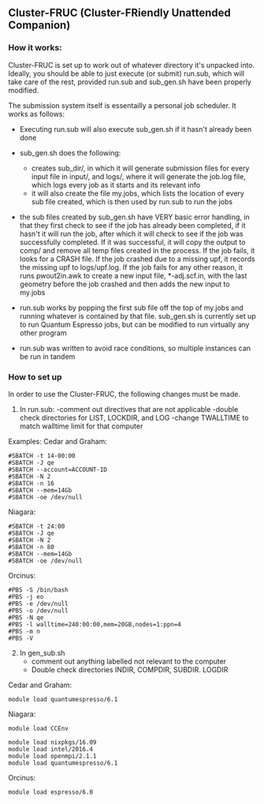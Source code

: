 ## Cluster-FRUC (Cluster-FRiendly Unattended Companion)

### How it works:

Cluster-FRUC is set up to work out of whatever directory it's unpacked into.
Ideally, you should be able to just execute (or submit) run.sub, which will take
care of the rest, provided run.sub and sub_gen.sh have been properly modified.

The submission system itself is essentailly a personal job scheduler. It works
as follows:
- Executing run.sub will also execute sub_gen.sh if it hasn't already been done

- sub_gen.sh does the following:
    - creates sub_dir/, in which it will generate submission files for every input
    file in input/, and logs/, where it will generate the job.log file, which logs
    every job as it starts and its relevant info
    - it will also create the file my.jobs, which lists the location of every sub file
    created, which is then used by run.sub to run the jobs

- the sub files created by sub_gen.sh have VERY basic error handling, in that they
first check to see if the job has already been completed, if it hasn't it will run
the job, after which it will check to see if the job was successfully completed. If
it was successful, it will copy the output to comp/ and remove all temp files
created in the process. If the job fails, it looks for a CRASH file. If the job crashed
due to a missing upf, it records the missing upf to logs/upf.log. If the job fails for
any other reason, it runs pwout2in.awk to create a new input file, *-adj.scf.in, with
the last geometry before the job crashed and then adds the new input to my.jobs

- run.sub works by popping the first sub file off the top of my.jobs and running whatever
is contained by that file. sub_gen.sh is currently set up to run Quantum Espresso jobs,
but can be modified to run virtually any other program

- run.sub was written to avoid race conditions, so multiple instances can be run in tandem

### How to set up
In order to use the Cluster-FRUC, the following changes must be made.

1) In run.sub:
   -comment out directives that are not applicable
   -double check directories for LIST, LOCKDIR, and LOG
   -change TWALLTIME to match walltime limit for that computer

Examples:
Cedar and Graham:
```
#SBATCH -t 14-00:00 
#SBATCH -J qe
#SBATCH --account=ACCOUNT-ID
#SBATCH -N 2
#SBATCH -n 16
#SBATCH --mem=14Gb
#SBATCH -oe /dev/null
```
Niagara:
```
#SBATCH -t 24:00 
#SBATCH -J qe
#SBATCH -N 2
#SBATCH -n 80
#SBATCH --mem=14Gb
#SBATCH -oe /dev/null
```
Orcinus:
```
#PBS -S /bin/bash
#PBS -j eo
#PBS -e /dev/null
#PBS -o /dev/null
#PBS -N qe
#PBS -l walltime=240:00:00,mem=20GB,nodes=1:ppn=4
#PBS -m n
#PBS -V
```


2) In gen_sub.sh
   - comment out anything labelled not relevant to the computer
   - Double check directories INDIR, COMPDIR, SUBDIR. LOGDIR


Cedar and Graham:
```
module load quantumespresso/6.1
```
Niagara:
```
module load CCEnv

module load nixpkgs/16.09
module load intel/2016.4
module load openmpi/2.1.1 
module load quantumespresso/6.1   
```
Orcinus:
```
module load espresso/6.0
```
